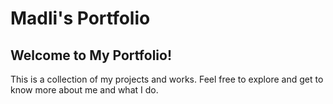 # Madli's Portfolio

## Welcome to My Portfolio!

This is a collection of my projects and works. Feel free to explore and get to know more about me and what I do.

